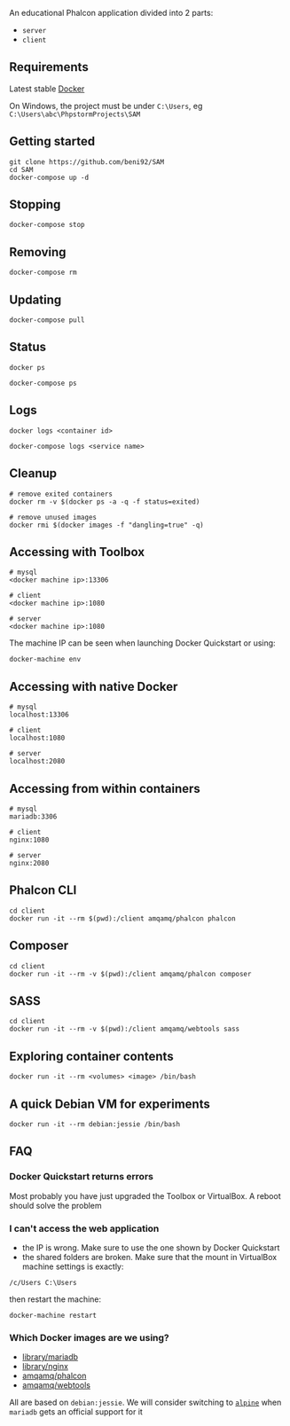 An educational Phalcon application divided into 2 parts:
- `server`
- `client`

## Requirements

Latest stable [Docker](https://www.docker.com/)

On Windows, the project must be under `C:\Users`, eg `C:\Users\abc\PhpstormProjects\SAM`

## Getting started
```
git clone https://github.com/beni92/SAM
cd SAM
docker-compose up -d
```

## Stopping
```
docker-compose stop
```

## Removing
```
docker-compose rm
```

## Updating
```
docker-compose pull
```

## Status
```
docker ps

docker-compose ps
```

## Logs
```
docker logs <container id>

docker-compose logs <service name>
```

## Cleanup
```
# remove exited containers
docker rm -v $(docker ps -a -q -f status=exited)

# remove unused images
docker rmi $(docker images -f "dangling=true" -q)
```

## Accessing with Toolbox
```
# mysql
<docker machine ip>:13306

# client
<docker machine ip>:1080

# server
<docker machine ip>:1080
```

The machine IP can be seen when launching Docker Quickstart or using:
```
docker-machine env
```

## Accessing with native Docker
```
# mysql
localhost:13306

# client
localhost:1080

# server
localhost:2080
```

## Accessing from within containers
```
# mysql
mariadb:3306

# client
nginx:1080

# server
nginx:2080
```

## Phalcon CLI
```
cd client
docker run -it --rm $(pwd):/client amqamq/phalcon phalcon
```

## Composer
```
cd client
docker run -it --rm -v $(pwd):/client amqamq/phalcon composer
```

## SASS
```
cd client
docker run -it --rm -v $(pwd):/client amqamq/webtools sass
```

## Exploring container contents
```
docker run -it --rm <volumes> <image> /bin/bash
```

## A quick Debian VM for experiments
```
docker run -it --rm debian:jessie /bin/bash
```

## FAQ

### Docker Quickstart returns errors

Most probably you have just upgraded the Toolbox or VirtualBox. A reboot should solve the problem

### I can't access the web application

- the IP is wrong. Make sure to use the one shown by Docker Quickstart
- the shared folders are broken. Make sure that the mount in VirtualBox machine settings is exactly:
```
/c/Users C:\Users
```
then restart the machine:
```
docker-machine restart
```

### Which Docker images are we using?

* [library/mariadb](https://hub.docker.com/_/mariadb/)
* [library/nginx](https://hub.docker.com/_/nginx/)
* [amqamq/phalcon](https://hub.docker.com/r/amqamq/phalcon/)
* [amqamq/webtools](https://hub.docker.com/r/amqamq/webtools/)

All are based on `debian:jessie`. We will consider switching to [`alpine`](https://alpinelinux.org/) when `mariadb` gets an official support for it
